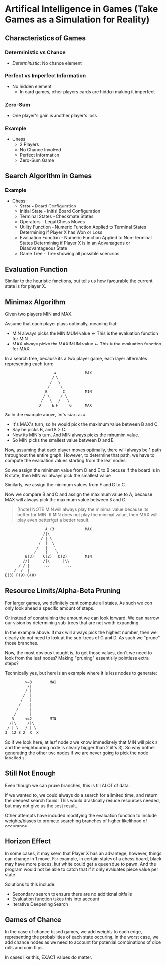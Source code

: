 # Artifical Intelligence in Games (Take Games as a Simulation for Reality)

## Characteristics of Games
### Deterministic vs Chance
- *Deterministic*: No chance element
### Perfect vs Imperfect Information
- No hidden element
    - In card games, other players cards are hidden making it imperfect
### Zero-Sum
- One player's gain is another player's loss

### Example
- Chess
    - 2 Players
    - No Chance Involved
    - Perfect Information
    - Zero-Sum Game

## Search Algorithm in Games
### Example
- Chess:
    - State - Board Configuration
    - Initial State - Initial Board Configuration
    - Terminal States - Checkmate States
    - Operators - Legal Chess Moves
    - Utility Function - Numeric Function Applied to Terminal States Determining
                         if Player X has Won or Loss
    - Evaluation Function - Numeric Function Applied to Non-Terminal States Determining
                            if Player X is in an Advantageos or Disadvantageous State
    - Game Tree - Tree showing all possible scenarios

## Evaluation Function

Similar to the heuristic functions, but tells us how favourable the current state is
for player X.

## Minimax Algorithm
Given two players MIN and MAX.

Assume that each player plays optimally, meaning that:
- MIN always picks the MINIMUM value <- This is the evaluation function for MIN
- MAX always picks the MAXIMUM value <- This is the evaluation function for MAX

In a search tree, because its a two player game, each layer alternates representing each turn:
```txt
                      A             MAX
                     / \
                    /   \
                   /     \
                  B       C         MIN
                 / \     / \
                /   \   /   \
               D     E F     G      MAX
```
So in the example above, let's start at `A`. 
- It's MAX's turn, so he would pick the maximum value between B and C.
- Say he picks B, and B > C.
- Now its MIN's turn. And MIN always picks the minumim value.
- So MIN picks the smallest value between D and E.

Now, assuming that each player moves optimally, there will always be 1 path throughout
the entire graph. However, to determine that path, we have to compute the evaluation values
starting from the leaf nodes.

So we assign the minimum value from D and E to B becuse if the board is in B state, then
MIN wil always pick the smallest value. 

Similarly, we assign the minimum values from F and G to C.

Now we compare B and C and assign the maximum value to A, because MAX will always pick the
maximum value between B and C.

>[!note] NOTE
> MIN will always play the minimal value because its better for MIN. If MIN does not
> play the minimal value, then MAX will play even better/get a better result.

```txt
                  A (3)             MAX
                 /|\
                / | \
               /  |  \
              /   |   \
             /    |    \ 
         B(3)    C(2)   D(2)        MIN
        //|      /|\      |\\
      / / |      ...       ...
    /  /  |
E(3) F(9) G(8)
```
## Resource Limits/Alpha-Beta Pruning
For larger games, we definitely cant compute all states. As such we con only look ahead
a specific amount of steps.

Or instead of constraining the amount we can look forward. We can narrow our vision
by determining sub-trees that are not worth expanding.

In the example above. If max will always pick the highest number, then we clearly do not
need to look at the sub-trees of C and D. As such we "prune" those branches.

Now, the most obvious thought is, to get those values, don't we need to look from the leaf
nodes? Making "pruning" essentially pointless extra steps?

Technically yes, but here is an example where it is less nodes to generate:
```txt
         >=3        MAX
          /|
         / |
        /  |
       /   |
      /    |
     /     |
    /      |
   3     <=2        MIN
  /|\     /|\
 / | \   / | \
3  12 8 2  X  X     
```
So if we look here, at leaf node `2` we know immediately that MIN will pick `2` and the
neighbouring node is clearly bigger than 2 (it's 3). So why bother generating the other two
nodes if we are never going to pick the node labelled `2`.

## Still Not Enough

Even though we can prune branches, this is till ALOT of data. 

If we wanted to, we could always do a search for a limited time, and return the deepest 
search found. This would drastically reduce resources needed, but may not give us the
best result.

Other attempts have included modifying the evaluation function to include weights/biases
to promote searching branches of higher likelihood of occurance.

## Horizon Effect
In some cases, it may seem that Player X has an advantege, however, things can change
in 1 move. For example, in certain states of a chess board, black may have more pieces,
but white could get a queen due to pawn. And the program would not be able to catch that
if it only evaluates piece value per state.

Solutions to this include:
- Secondary search to ensure there are no additional pitfalls
- Evaluation function takes this into account
- Iterative Deepening Search

## Games of Chance

In the case of chance based games, we add weights to each edge, representing the 
probabilities of each state occuring. In the worst case, we add chance nodes as we need to
account for potential combinations of dice rolls and coin flips.

In cases like this, EXACT values do matter.







